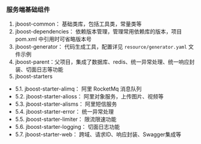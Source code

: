 ### 服务端基础组件

1. jboost-common： 基础类库，包括工具类，常量类等
2. jboost-dependencies： 依赖版本管理，管理常用依赖库的版本，项目 pom.xml 中引用时可省略版本号
3. jboost-generator： 代码生成工具，配置详见 `resource/generator.yaml` 文件示例
4. jboost-parent：父项目，集成了数据库、redis、统一异常处理、统一响应封装、切面日志等功能
5. jboost-starters
- 5.1. jboost-starter-alimq： 阿里 RocketMq 消息队列
- 5.2. jboost-starter-alioss： 阿里对象服务，上传图片、视频等
- 5.3. jboost-starter-alisms： 阿里短信服务
- 5.4. jboost-starter-error： 统一异常处理
- 5.5. jboost-starter-limiter： 限流限速功能
- 5.6. jboost-starter-logging： 切面日志功能
- 5.7. jboost-starter-web： 跨域、请求ID、响应封装、Swagger集成等



